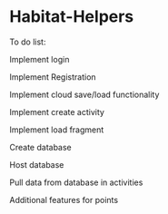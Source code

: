 # Habitat-Helpers

To do list:

Implement login

Implement Registration

Implement cloud save/load functionality

Implement create activity

Implement load fragment

Create database

Host database

Pull data from database in activities

Additional features for points
